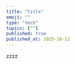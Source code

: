 ```yaml
---
title: "title"
emoji: ""
type: "tech"
topics: [""]
published: true
published_at: 2025-10-12
---
```


zzzz

